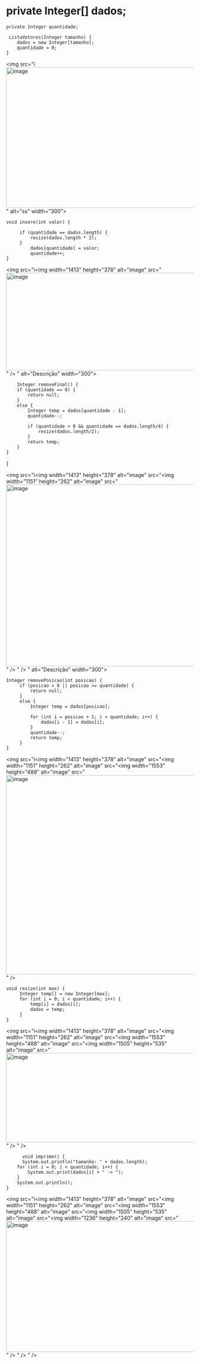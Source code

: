 

#    private Integer[] dados;
    private Integer quantidade;

     ListaVetores(Integer tamanho) {
        dados = new Integer[tamanho];
        quantidade = 0;
    }

<img src="i<img width="1413" height="378" alt="image" src="https://github.com/user-attachments/assets/73cf1241-e037-4e31-b8ce-e74d608b5c31" />
" alt="ss" width="300">

    void insere(int valor) {

         if (quantidade == dados.length) {
             resize(dados.length * 2);
         }
             dados[quantidade] = valor;
             quantidade++;
    }
<img src="i<img width="1413" height="378" alt="image" src="<img width="1151" height="262" alt="image" src="https://github.com/user-attachments/assets/23a74467-3e6b-428c-8766-435fd6df7ed6" />
" />
" alt="Descrição" width="300">


        Integer removeFinal() {
        if (quantidade == 0) {
            return null;
        }
        else {
            Integer temp = dados[quantidade - 1];
            quantidade--;

            if (quantidade > 0 && quantidade == dados.length/4) {
                resize(dados.length/2);
            }
            return temp;
        }
    }
}

<img src="i<img width="1413" height="378" alt="image" src="<img width="1151" height="262" alt="image" src="<img width="1553" height="488" alt="image" src="https://github.com/user-attachments/assets/d6a66f87-c605-4768-b193-8ad992611c47" />
" />
" />
" alt="Descrição" width="300">


    Integer removePosicao(int posicao) {
         if (posicao < 0 || posicao >= quantidade) {
             return null;
         }
         else {
             Integer temp = dados[posicao];

             for (int i = posicao + 1; i < quantidade; i++) {
                 dados[i - 1] = dados[i];
             }
             quantidade--;
             return temp;
         }
    }

<img src="i<img width="1413" height="378" alt="image" src="<img width="1151" height="262" alt="image" src="<img width="1553" height="488" alt="image" src="<img width="1505" height="535" alt="image" src="https://github.com/user-attachments/assets/847dfebb-4d88-4960-b4ca-3830301ddb12" />
" />

    void resize(int max) {
         Integer temp[] = new Integer[max];
         for (int i = 0; i < quantidade; i++) {
             temp[i] = dados[i];
             dados = temp;
         }
    }


<img src="i<img width="1413" height="378" alt="image" src="<img width="1151" height="262" alt="image" src="<img width="1553" height="488" alt="image" src="<img width="1505" height="535" alt="image" src="<img width="1236" height="240" alt="image" src="https://github.com/user-attachments/assets/4ee1cd85-00e8-483e-be52-1d63e873ccc7" />
" />
" />

          void imprime() {
          System.out.println("tamanho: " + dados.length);
        for (int i = 0; i < quantidade; i++) {
            System.out.print(dados[i] + " -> ");
        }
        System.out.println();
    }


<img src="i<img width="1413" height="378" alt="image" src="<img width="1151" height="262" alt="image" src="<img width="1553" height="488" alt="image" src="<img width="1505" height="535" alt="image" src="<img width="1236" height="240" alt="image" src="<img width="1167" height="351" alt="image" src="https://github.com/user-attachments/assets/63f0f2cf-0047-451b-b41a-c4cd5a6b5344" />
" />
" />
" />


